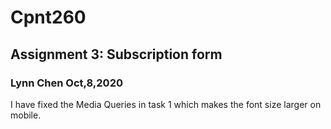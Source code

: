 # Cpnt260

## Assignment 3: Subscription form

### Lynn Chen     Oct,8,2020



I have fixed the Media Queries in task 1 which makes the font size larger on mobile.



